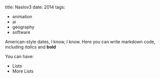 title: Naslov3
date: 2014
tags: 
- animation
- ai
- geography
- software

American-style dates, I know, I know. Here you can write markdown code, including *italics* and **bold**

You can have:
* Lists
* More Lists